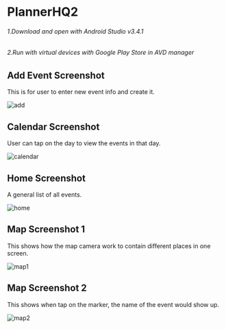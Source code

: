 # PlannerHQ2

###### 1.Download and open with Android Studio v3.4.1
###### 2.Run with virtual devices with Google Play Store in AVD manager

## Add Event Screenshot
This is for user to enter new event info and create it.

![add](https://drive.google.com/uc?id=1QVmdLsPegoSA9Q4X4NWm7M1Qc-K5UTr6)

## Calendar Screenshot
User can tap on the day to view the events in that day.

![calendar](https://drive.google.com/uc?id=1p0dZgbHO0t-BjLg7s5GH3CQ2HDIYe57u)

## Home Screenshot
A general list of all events.

![home](https://drive.google.com/uc?id=15GHFVDBSMAgrDlqSGKTiz7jpTw-u_cBG)

## Map Screenshot 1
This shows how the map camera work to contain different places in one screen.

![map1](https://drive.google.com/uc?id=1auHSif9t9XG6JTB6miIusBzVC_JiSt_B)

## Map Screenshot 2
This shows when tap on the marker, the name of the event would show up.

![map2](https://drive.google.com/uc?id=1V24cgx2nhpRMxzBwmCfAD2GpwZhOMD4o)
